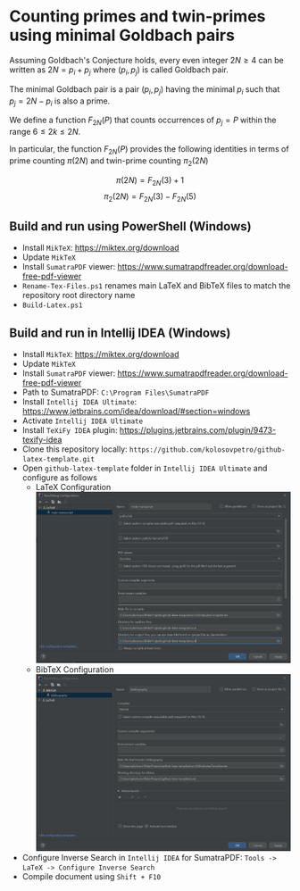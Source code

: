 # Counting primes and twin-primes using minimal Goldbach pairs

Assuming Goldbach's Conjecture holds, every even integer $2N \geq 4$ can be written as $2N = p_i + p_j$
where $(p_i, p_j)$ is called Goldbach pair.

The minimal Goldbach pair is a pair $(p_i,p_j)$ having the minimal $p_i$ such that $p_j = 2N - p_i$ is also a prime.

We define a function $F_{2N}(P)$ that counts occurrences of $p_j = P$ within the range $6 \leq 2k \leq 2N$.

In particular, the function $F_{2N}(P)$ provides the following identities in terms of prime counting $\pi(2N)$ and
twin-prime counting $\pi_2(2N)$

$$\pi(2N) = F_{2N}(3) + 1$$
$$\pi_2(2N) = F_{2N}(3) - F_{2N}(5)$$

## Build and run using PowerShell (Windows)

- Install `MikTeX`: https://miktex.org/download
- Update `MikTeX`
- Install `SumatraPDF` viewer: https://www.sumatrapdfreader.org/download-free-pdf-viewer
- `Rename-Tex-Files.ps1` renames main LaTeX and BibTeX files to match the repository root directory name
- `Build-Latex.ps1`

## Build and run in Intellij IDEA (Windows)

- Install `MikTeX`: https://miktex.org/download
- Update `MikTeX`
- Install `SumatraPDF` viewer: https://www.sumatrapdfreader.org/download-free-pdf-viewer
- Path to SumatraPDF: `C:\Program Files\SumatraPDF`
- Install `Intellij IDEA Ultimate`: https://www.jetbrains.com/idea/download/#section=windows
- Activate `Intellij IDEA Ultimate`
- Install `TeXiFy IDEA` plugin: https://plugins.jetbrains.com/plugin/9473-texify-idea
- Clone this repository locally: `https://github.com/kolosovpetro/github-latex-template.git`
- Open `github-latex-template` folder in `Intellij IDEA Ultimate` and configure as follows
    - LaTeX Configuration
      ![LaTeX Configuration](./src/sections/images/latex_configuration.png "LaTeX Configuration")
    - BibTeX Configuration
      ![BibTeX Configuration](./src/sections/images/bibtex_configuration.png "BibTeX Configuration")
- Configure Inverse Search in `Intellij IDEA` for SumatraPDF: `Tools -> LaTeX -> Configure Inverse Search`
- Compile document using `Shift + F10`
